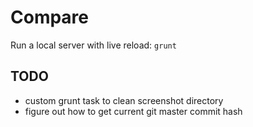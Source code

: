 # Compare

Run a local server with live reload: `grunt`

## TODO
- custom grunt task to clean screenshot directory
- figure out how to get current git master commit hash
